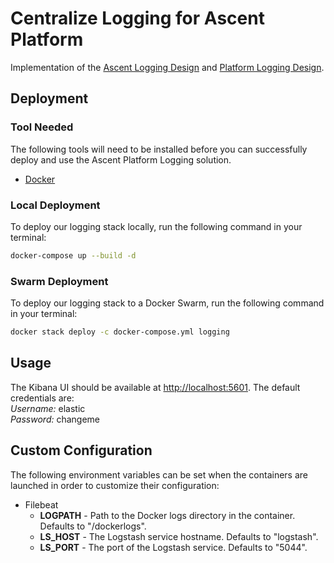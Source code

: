 # Centralize Logging for Ascent Platform

Implementation of the [Ascent Logging Design](https://github.com/department-of-veterans-affairs/ascent/wiki/Ascent-Logging:-Search-Visualize-and-Monitor) and [Platform Logging Design](https://github.com/department-of-veterans-affairs/ascent/wiki/Platform-Logging).

## Deployment

### Tool Needed
The following tools will need to be installed before you can successfully deploy and use the Ascent Platform Logging solution.
* [Docker](https://store.docker.com/search?type=edition&offering=community)

### Local Deployment
To deploy our logging stack locally, run the following command in your terminal:

```bash
docker-compose up --build -d
```

### Swarm Deployment
To deploy our logging stack to a Docker Swarm, run the following command in your terminal:

```bash
docker stack deploy -c docker-compose.yml logging
```
## Usage
The Kibana UI should be available at [http://localhost:5601](http://localhost:5601). The default credentials are:<br/>
_Username:_ elastic<br/>
_Password:_ changeme

## Custom Configuration
The following environment variables can be set when the containers are launched in order to customize their configuration:
* Filebeat
    * __LOGPATH__ - Path to the Docker logs directory in the container. Defaults to "/dockerlogs".
    * __LS_HOST__ - The Logstash service hostname. Defaults to "logstash".
    * __LS_PORT__ - The port of the Logstash service. Defaults to "5044".